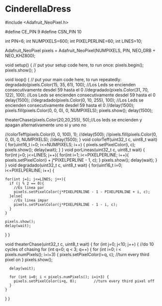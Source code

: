 # CinderellaDress

#include <Adafruit_NeoPixel.h>

#define CE_PIN 9
#define CSN_PIN 10

int PIN=6;
int NUMPIXELS=600;
int PIXELPERLINE=60;
int LINES=10;

Adafruit_NeoPixel pixels = Adafruit_NeoPixel(NUMPIXELS, PIN, NEO_GRB + NEO_KHZ800);

void setup() {
  // put your setup code here, to run once:
  pixels.begin();
  pixels.show();
}

void loop() {
  // put your main code here, to run repeatedly:
  degradado(pixels.Color(15, 35, 61), 100); //Los Leds se encienden consecutivamente desdel 59 hasta el 0
  //degradado(pixels.Color(31, 70, 122), 100); //Los Leds se encienden consecutivamente desdel 59 hasta el 0
  delay(1500);
  //degradado(pixels.Color(0, 10, 255), 100); //Los Leds se encienden consecutivamente desdel 59 hasta el 0
  //delay(1500);
  pixels.fill(pixels.Color(0, 0, 0), 0, NUMPIXELS);
  pixels.show();
  delay(1500);  

   theaterChase(pixels.Color(20,20,255), 50);//Los leds se encienden y apagan alternativamente uno si y uno no
   
  //colorTeff(pixels.Color(0, 0, 100), 1);
  //delay(500);
  //pixels.fill(pixels.Color(0, 0, 0), 0, NUMPIXELS);
  //delay(1500);
}
void colorTeff(uint32_t c, uint8_t wait) {
  for(uint16_t i=0; i<=NUMPIXELS; i++) {
    pixels.setPixelColor(i, c);
    pixels.show();
    delay(wait);
  }
}
void porLineas(uint32_t c, uint8_t wait) {
    for(int j=0; j<=LINES; j++){
      for(int i=1; i<=PIXELPERLINE; i++){
          pixels.setPixelColor(i + j*PIXELPERLINE - 1, c);
      }
      pixels.show();
      delay(wait);
    }
}
void degradado(uint32_t c, uint8_t wait) {
  for(uint16_t i=0; i<=PIXELPERLINE; i++) {

    for(int j=1; j<=LINES; j++){
      if (j % 2 == 0){
        //Es linea par
        pixels.setPixelColor(j*PIXELPERLINE - 1 - PIXELPERLINE + i, c);
      }else{
        //Es linea impar
        pixels.setPixelColor(j*PIXELPERLINE - 1 - i, c);
      }  
    }
    
    pixels.show();
    delay(wait);
  }
}

void theaterChase(uint32_t c, uint8_t wait) {
  for (int j=0; j<10; j++) {  //do 10 cycles of chasing
    for (int q=0; q < 3; q++) {
      for (int i=0; i < pixels.numPixels(); i=i+3) {
        pixels.setPixelColor(i+q, c);    //turn every third pixel on
      }
      pixels.show();

      delay(wait);

      for (int i=0; i < pixels.numPixels(); i=i+3) {
        pixels.setPixelColor(i+q, 0);        //turn every third pixel off
      }
    }
  }
}

